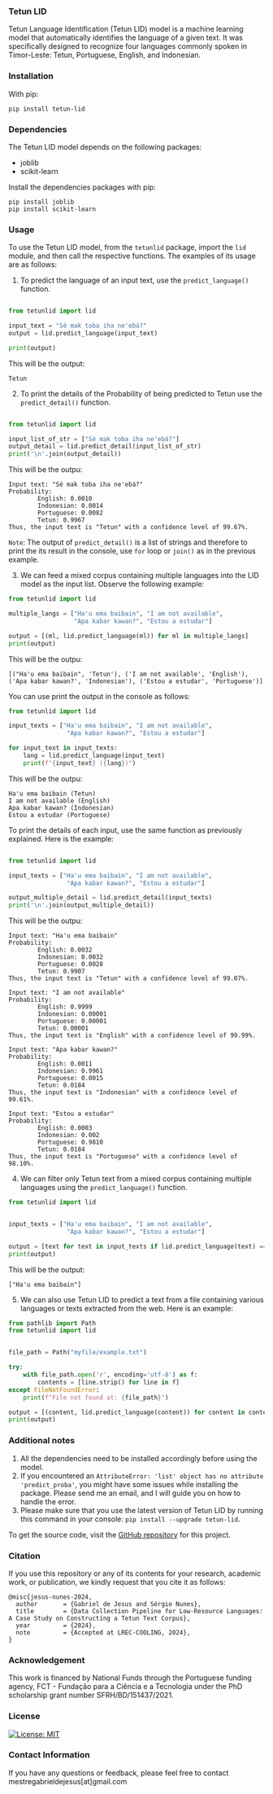 ### Tetun LID
Tetun Language Identification (Tetun LID) model is a machine learning model that automatically identifies the language of a given text. It was specifically designed to recognize four languages commonly spoken in Timor-Leste: Tetun, Portuguese, English, and Indonesian.

### Installation

With pip:

```
pip install tetun-lid
```

### Dependencies

The Tetun LID model depends on the following packages:

* joblib
* scikit-learn

Install the dependencies packages with pip:

```
pip install joblib
pip install scikit-learn
```

### Usage

To use the Tetun LID model, from the `tetunlid` package, import the `lid` module, and then call the respective functions. The examples of its usage are as follows:

1. To predict the language of an input text, use the `predict_language()` function.

```python

from tetunlid import lid

input_text = "Sé mak toba iha ne'ebá?"
output = lid.predict_language(input_text)

print(output)
```

This will be the output:

```
Tetun
```

2. To print the details of the Probability of being predicted to Tetun use the `predict_detail()` function.

```python

from tetunlid import lid

input_list_of_str = ["Sé mak toba iha ne'ebá?"]
output_detail = lid.predict_detail(input_list_of_str)
print('\n'.join(output_detail))
```

This will be the outpu:

```
Input text: "Sé mak toba iha ne'ebá?"
Probability:
        English: 0.0010
        Indonesian: 0.0014
        Portuguese: 0.0082
        Tetun: 0.9967
Thus, the input text is "Tetun" with a confidence level of 99.67%.
```

`Note`: The output of `predict_detail()` is a list of strings and therefore to print the its result in the console, use `for` loop or `join()` as in the previous example.

3. We can feed a mixed corpus containing multiple languages into the LID model as the input list. Observe the following example:

```python
from tetunlid import lid

multiple_langs = ["Ha'u ema baibain", "I am not available",
                  "Apa kabar kawan?", "Estou a estudar"]

output = [(ml, lid.predict_language(ml)) for ml in multiple_langs]
print(output)
```

This will be the outpu:

```
[("Ha'u ema baibain", 'Tetun'), ('I am not available', 'English'), ('Apa kabar kawan?', 'Indonesian'), ('Estou a estudar', 'Portuguese')]
```

You can use print the output in the console as follows:

```python
from tetunlid import lid

input_texts = ["Ha'u ema baibain", "I am not available",
                "Apa kabar kawan?", "Estou a estudar"]

for input_text in input_texts:
    lang = lid.predict_language(input_text)
    print(f"{input_text} ({lang})")
```

This will be the outpu:

```
Ha'u ema baibain (Tetun)
I am not available (English)
Apa kabar kawan? (Indonesian)
Estou a estudar (Portuguese)
```

To print the details of each input, use the same function as previously explained. Here is the example:

```python

from tetunlid import lid

input_texts = ["Ha'u ema baibain", "I am not available",
                "Apa kabar kawan?", "Estou a estudar"]

output_multiple_detail = lid.predict_detail(input_texts)
print('\n'.join(output_multiple_detail))
```

This will be the outpu:

```
Input text: "Ha'u ema baibain"
Probability:
        English: 0.0032
        Indonesian: 0.0032
        Portuguese: 0.0028
        Tetun: 0.9907
Thus, the input text is "Tetun" with a confidence level of 99.07%.

Input text: "I am not available"
Probability:
        English: 0.9999
        Indonesian: 0.00001
        Portuguese: 0.00001
        Tetun: 0.00001
Thus, the input text is "English" with a confidence level of 99.99%.

Input text: "Apa kabar kawan?"
Probability:
        English: 0.0011
        Indonesian: 0.9961
        Portuguese: 0.0015
        Tetun: 0.0184
Thus, the input text is "Indonesian" with a confidence level of 99.61%.

Input text: "Estou a estudar"
Probability:
        English: 0.0003
        Indonesian: 0.002
        Portuguese: 0.9810
        Tetun: 0.0184
Thus, the input text is "Portuguese" with a confidence level of 98.10%.
```

4. We can filter only Tetun text from a mixed corpus containing multiple languages using the `predict_language()` function.

```python
from tetunlid import lid


input_texts = ["Ha'u ema baibain", "I am not available",
                "Apa kabar kawan?", "Estou a estudar"]

output = [text for text in input_texts if lid.predict_language(text) == 'Tetun']
print(output)
```

This will be the output:

```
["Ha'u ema baibain"]
```

5. We can also use Tetun LID to predict a text from a file containing various languages or texts extracted from the web. Here is an example:

```python
from pathlib import Path
from tetunlid import lid


file_path = Path("myfile/example.txt")

try:
    with file_path.open('r', encoding='utf-8') as f:
        contents = [line.strip() for line in f]
except FileNotFoundError:
    print(f"File not found at: {file_path}")

output = [(content, lid.predict_language(content)) for content in contents]
print(output)
```

### Additional notes

1. All the dependencies need to be installed accordingly before using the model.
2. If you encountered an `AttributeError: 'list' object has no attribute 'predict_proba'`, you might have some issues while installing the package. Please send me an email, and I will guide you on how to handle the error.
3. Please make sure that you use the latest version of Tetun LID by running this command in your console: `pip install --upgrade tetun-lid`.

To get the source code, visit the [GitHub repository](https://github.com/borulilitimornews/tetun-lid) for this project.


### Citation
If you use this repository or any of its contents for your research, academic work, or publication, we kindly request that you cite it as follows:

````
@misc{jesus-nunes-2024,
  author       = {Gabriel de Jesus and Sérgio Nunes},
  title        = {Data Collection Pipeline for Low-Resource Languages: A Case Study on Constructing a Tetun Text Corpus},
  year         = {2024},
  note         = {Accepted at LREC-COOLING, 2024},
}
````

### Acknowledgement
This work is financed by National Funds through the Portuguese funding agency, FCT - Fundação para a Ciência e a Tecnologia under the PhD scholarship grant number SFRH/BD/151437/2021.


### License

[![License: MIT](https://img.shields.io/badge/License-MIT-yellow.svg)](https://github.com/gabriel-de-jesus/tetun-lid/blob/main/LICENSE)


### Contact Information
If you have any questions or feedback, please feel free to contact mestregabrieldejesus[at]gmail.com
